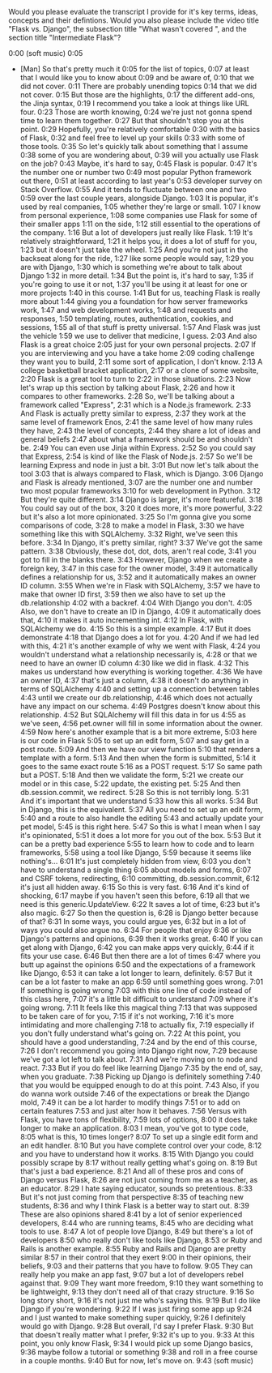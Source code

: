 Would you please evaluate the transcript I provide for it's key terms, ideas, concepts and their defintions. Would you also please include the video title "Flask vs. Django", the subsection title "What wasn't covered ", and the section title "Intermediate Flask"?

0:00
(soft music)
0:05
- [Man] So that's pretty much it
0:05
for the list of topics,
0:07
at least that I would like you to know about
0:09
and be aware of,
0:10
that we did not cover.
0:11
There are probably unending topics
0:14
that we did not cover.
0:15
But those are the highlights,
0:17
the different add-ons, the Jinja syntax,
0:19
I recommend you take a look at things like URL four.
0:23
Those are worth knowing,
0:24
we're just not gonna spend time to learn them together.
0:27
But that shouldn't stop you at this point.
0:29
Hopefully, you're relatively comfortable
0:30
with the basics of Flask,
0:32
and feel free to level up your skills
0:33
with some of those tools.
0:35
So let's quickly talk about something that I assume
0:38
some of you are wondering about,
0:39
will you actually use Flask on the job?
0:43
Maybe, it's hard to say,
0:45
Flask is popular.
0:47
It's the number one or number two
0:49
most popular Python framework out there,
0:51
at least according to last year's
0:53
developer survey on Stack Overflow.
0:55
And it tends to fluctuate between one and two
0:59
over the last couple years, alongside Django.
1:03
It is popular, it's used by real companies,
1:05
whether they're large or small.
1:07
I know from personal experience,
1:08
some companies use Flask for some of their smaller apps
1:11
on the side,
1:12
still essential to the operations of the company.
1:16
But a lot of developers just really like Flask.
1:19
It's relatively straightforward,
1:21
it helps you, it does a lot of stuff for you,
1:23
but it doesn't just take the wheel.
1:25
And you're not just in the backseat along for the ride,
1:27
like some people would say,
1:29
you are with Django,
1:30
which is something we're about to talk about Django
1:32
in more detail.
1:34
But the point is, it's hard to say,
1:35
if you're going to use it or not,
1:37
you'll be using it at least for one or more projects
1:40
in this course.
1:41
But for us, teaching Flask is really more about
1:44
giving you a foundation for how server frameworks work,
1:47
and web development works,
1:48
and requests and responses,
1:50
templating, routes, authentication, cookies, and sessions,
1:55
all of that stuff is pretty universal.
1:57
And Flask was just the vehicle
1:59
we use to deliver that medicine, I guess.
2:03
And also Flask is a great choice
2:05
just for your own personal projects.
2:07
If you are interviewing and you have a take home
2:09
coding challenge they want you to build,
2:11
some sort of application, I don't know.
2:13
A college basketball bracket application,
2:17
or a clone of some website,
2:20
Flask is a great tool to turn to
2:22
in those situations.
2:23
Now let's wrap up this section by talking about Flask,
2:26
and how it compares to other frameworks.
2:28
So, we'll be talking about a framework called "Express",
2:31
which is a Node.js framework.
2:33
And Flask is actually pretty similar to express,
2:37
they work at the same level of framework Enos,
2:41
the same level of how many rules they have,
2:43
the level of concepts,
2:44
they share a lot of ideas and general beliefs
2:47
about what a framework should be and shouldn't be.
2:49
You can even use Jinja within Express.
2:52
So you could say that Express,
2:54
is kind of like the Flask of Node.js.
2:57
So we'll be learning Express and node in just a bit.
3:01
But now let's talk about the tool
3:03
that is always compared to Flask, which is Django.
3:06
Django and Flask is already mentioned,
3:07
are the number one and number two most popular frameworks
3:10
for web development in Python.
3:12
But they're quite different.
3:14
Django is larger, it's more featureful.
3:18
You could say out of the box,
3:20
it does more, it's more powerful,
3:22
but it's also a lot more opinionated.
3:25
So I'm gonna give you some comparisons of code,
3:28
to make a model in Flask,
3:30
we have something like this with SQLAlchemy.
3:32
Right, we've seen this before.
3:34
In Django, it's pretty similar, right?
3:37
We've got the same pattern.
3:38
Obviously, these dot, dot, dots, aren't real code,
3:41
you got to fill in the blanks there.
3:43
However, Django when we create a foreign key,
3:47
in this case for the owner model,
3:49
it automatically defines a relationship for us,
3:52
and it automatically makes an owner ID column.
3:55
When we're in Flask with SQLAlchemy,
3:57
we have to make that owner ID first,
3:59
then we also have to set up the db.relationship
4:02
with a backref.
4:04
With Django you don't.
4:05
Also, we don't have to create an ID in Django,
4:09
it automatically does that,
4:10
it makes it auto incrementing int.
4:12
In Flask, with SQLAlchemy we do.
4:15
So this is a simple example.
4:17
But it does demonstrate
4:18
that Django does a lot for you.
4:20
And if we had led with this,
4:21
it's another example of why we went with Flask,
4:24
you wouldn't understand what a relationship necessarily is,
4:28
or that we need to have an owner ID column
4:30
like we did in flask.
4:32
This makes us understand how everything is working together.
4:36
We have an owner ID,
4:37
that's just a column,
4:38
it doesn't do anything in terms of SQLAlchemy
4:40
and setting up a connection between tables
4:43
until we create our db.relationship,
4:46
which does not actually have any impact on our schema.
4:49
Postgres doesn't know about this relationship.
4:52
But SQLAlchemy will fill this data in for us
4:55
as we've seen,
4:56
pet.owner will fill in some information about the owner.
4:59
Now here's another example that is a bit more extreme,
5:03
here is our code in Flask
5:05
to set up an edit form,
5:07
and say get in a post route.
5:09
And then we have our view function
5:10
that renders a template with a form.
5:13
And then when the form is submitted,
5:14
it goes to the same exact route
5:16
as a POST request.
5:17
So same path but a POST.
5:18
And then we validate the form,
5:21
we create our model or in this case,
5:22
update, the existing pet.
5:25
And then db.session.commit, we redirect.
5:28
So this is not terribly long.
5:31
And it's important that we understand
5:33
how this all works.
5:34
But in Django, this is the equivalent.
5:37
All you need to set up an edit form,
5:40
and a route to also handle the editing
5:43
and actually update your pet model,
5:45
is this right here.
5:47
So this is what I mean when I say it's opinionated,
5:51
it does a lot more for you out of the box.
5:53
But it can be a pretty bad experience
5:55
to learn how to code and to learn frameworks,
5:58
using a tool like Django,
5:59
because it seems like nothing's...
6:01
It's just completely hidden from view,
6:03
you don't have to understand a single thing
6:05
about models and forms,
6:07
and CSRF tokens, redirecting,
6:10
committing, db.session.commit,
6:12
it's just all hidden away.
6:15
So this is very fast.
6:16
And it's kind of shocking,
6:17
maybe if you haven't seen this before,
6:19
all that we need is this generic.UpdateView.
6:22
It saves a lot of time,
6:23
but it's also magic.
6:27
So then the question is,
6:28
is Django better because of that?
6:31
In some ways, you could argue yes,
6:32
but in a lot of ways you could also argue no.
6:34
For people that enjoy
6:36
or like Django's patterns and opinions,
6:39
then it works great.
6:40
If you can get along with Django,
6:42
you can make apps very quickly,
6:44
if it fits your use case.
6:46
But then there are a lot of times
6:47
where you butt up against the opinions
6:50
and the expectations of a framework like Django,
6:53
it can take a lot longer to learn, definitely.
6:57
But it can be a lot faster to make an app
6:59
until something goes wrong.
7:01
If something is going wrong
7:03
with this one line of code instead of this class here,
7:07
it's a little bit difficult to understand
7:09
where it's going wrong.
7:11
It feels like this magical thing
7:13
that was supposed to be taken care of for you,
7:15
if it's not working,
7:16
it's more intimidating and more challenging
7:18
to actually fix,
7:19
especially if you don't fully understand what's going on.
7:22
At this point, you should have a good understanding,
7:24
and by the end of this course,
7:26
I don't recommend you going into Django right now,
7:29
because we've got a lot left to talk about.
7:31
And we're moving on to node and react.
7:33
But if you do feel like learning Django
7:35
by the end of, say, when you graduate.
7:38
Picking up Django is definitely something
7:40
that you would be equipped enough to do at this point.
7:43
Also, if you do wanna work outside
7:46
of the expectations or break the Django mold,
7:49
it can be a lot harder to modify things
7:51
or to add on certain features
7:53
and just alter how it behaves.
7:56
Versus with Flask, you have tons of flexibility,
7:59
lots of options,
8:00
it does take longer to make an application.
8:03
I mean, you've got to type code,
8:05
what is this, 10 times longer?
8:07
To set up a single edit form and an edit handler.
8:10
But you have complete control over your code,
8:12
and you have to understand how it works.
8:15
With Django you could possibly scrape by
8:17
without really getting what's going on.
8:19
But that's just a bad experience.
8:21
And all of these pros and cons of Django versus Flask,
8:26
are not just coming from me as a teacher, as an educator.
8:29
I hate saying educator, sounds so pretentious.
8:33
But it's not just coming from that perspective
8:35
of teaching new students,
8:36
and why I think Flask is a better way to start out.
8:39
These are also opinions shared
8:41
by a lot of senior experienced developers,
8:44
who are running teams,
8:45
who are deciding what tools to use.
8:47
A lot of people love Django,
8:49
but there's a lot of developers
8:50
who really don't like tools like Django,
8:53
or Ruby and Rails is another example.
8:55
Ruby and Rails and Django are pretty similar
8:57
in their control that they exert
9:00
in their opinions, their beliefs,
9:03
and their patterns that you have to follow.
9:05
They can really help you make an app fast,
9:07
but a lot of developers rebel against that.
9:09
They want more freedom,
9:10
they want something to be lightweight,
9:13
they don't need all of that crazy structure.
9:16
So long story short,
9:16
it's not just me who's saying this.
9:19
But I do like Django if you're wondering.
9:22
If I was just firing some app up
9:24
and I just wanted to make something super quickly,
9:26
I definitely would go with Django.
9:28
But overall, I'd say I prefer Flask.
9:30
But that doesn't really matter what I prefer,
9:32
it's up to you.
9:33
At this point, you only know Flask,
9:34
I would pick up some Django basics,
9:36
maybe follow a tutorial or something
9:38
and roll in a free course in a couple months.
9:40
But for now, let's move on.
9:43
(soft music)
